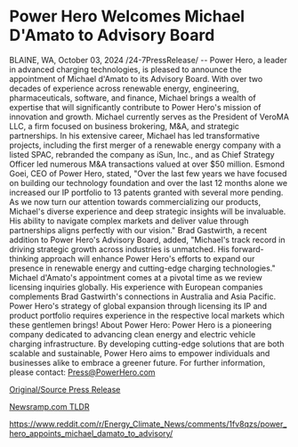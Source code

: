# Power Hero Welcomes Michael D'Amato to Advisory Board

BLAINE, WA, October 03, 2024 /24-7PressRelease/ -- Power Hero, a leader in advanced charging technologies, is pleased to announce the appointment of Michael d'Amato to its Advisory Board. With over two decades of experience across renewable energy, engineering, pharmaceuticals, software, and finance, Michael brings a wealth of expertise that will significantly contribute to Power Hero's mission of innovation and growth.  Michael currently serves as the President of VeroMA LLC, a firm focused on business brokering, M&A, and strategic partnerships. In his extensive career, Michael has led transformative projects, including the first merger of a renewable energy company with a listed SPAC, rebranded the company as iSun, Inc., and as Chief Strategy Officer led numerous M&A transactions valued at over $50 million.   Esmond Goei, CEO of Power Hero, stated, "Over the last few years we have focused on building our technology foundation and over the last 12 months alone we increased our IP portfolio to 13 patents granted with several more pending. As we now turn our attention towards commercializing our products, Michael's diverse experience and deep strategic insights will be invaluable. His ability to navigate complex markets and deliver value through partnerships aligns perfectly with our vision."  Brad Gastwirth, a recent addition to Power Hero's Advisory Board, added, "Michael's track record in driving strategic growth across industries is unmatched. His forward-thinking approach will enhance Power Hero's efforts to expand our presence in renewable energy and cutting-edge charging technologies."  Michael d'Amato's appointment comes at a pivotal time as we review licensing inquiries globally. His experience with European companies complements Brad Gastwirth's connections in Australia and Asia Pacific. Power Hero's strategy of global expansion through licensing its IP and product portfolio requires experience in the respective local markets which these gentlemen brings!  About Power Hero: Power Hero is a pioneering company dedicated to advancing clean energy and electric vehicle charging infrastructure. By developing cutting-edge solutions that are both scalable and sustainable, Power Hero aims to empower individuals and businesses alike to embrace a greener future.  For further information, please contact: Press@PowerHero.com 

[Original/Source Press Release](https://www.24-7pressrelease.com/press-release/514892/power-hero-welcomes-michael-damato-to-advisory-board)
                    

[Newsramp.com TLDR](None) 

https://www.reddit.com/r/Energy_Climate_News/comments/1fv8qzs/power_hero_appoints_michael_damato_to_advisory/
